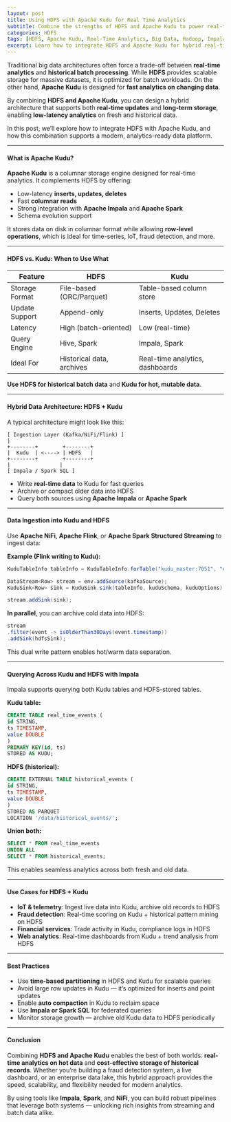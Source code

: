 ```yaml
---
layout: post
title: Using HDFS with Apache Kudu for Real Time Analytics
subtitle: Combine the strengths of HDFS and Apache Kudu to power real-time and historical analytics
categories: HDFS
tags: [HDFS, Apache Kudu, Real-Time Analytics, Big Data, Hadoop, Impala, Data Lake]
excerpt: Learn how to integrate HDFS and Apache Kudu for hybrid real-time and batch analytics. Explore data architecture, ingestion strategies, and best practices for analytics-ready big data platforms.
---
```

Traditional big data architectures often force a trade-off between **real-time analytics** and **historical batch processing**. While **HDFS** provides scalable storage for massive datasets, it is optimized for batch workloads. On the other hand, **Apache Kudu** is designed for **fast analytics on changing data**.

By combining **HDFS and Apache Kudu**, you can design a hybrid architecture that supports both **real-time updates** and **long-term storage**, enabling **low-latency analytics** on fresh and historical data.

In this post, we’ll explore how to integrate HDFS with Apache Kudu, and how this combination supports a modern, analytics-ready data platform.

---

#### What is Apache Kudu?

**Apache Kudu** is a columnar storage engine designed for real-time analytics. It complements HDFS by offering:

- Low-latency **inserts, updates, deletes**
- Fast **columnar reads**
- Strong integration with **Apache Impala** and **Apache Spark**
- Schema evolution support

It stores data on disk in columnar format while allowing **row-level operations**, which is ideal for time-series, IoT, fraud detection, and more.

---

#### HDFS vs. Kudu: When to Use What

| Feature                | HDFS                        | Kudu                         |
|------------------------|-----------------------------|------------------------------|
| Storage Format         | File-based (ORC/Parquet)    | Table-based column store     |
| Update Support         | Append-only                 | Inserts, Updates, Deletes    |
| Latency                | High (batch-oriented)       | Low (real-time)              |
| Query Engine           | Hive, Spark                 | Impala, Spark                |
| Ideal For              | Historical data, archives   | Real-time analytics, dashboards |

**Use HDFS for historical batch data** and **Kudu for hot, mutable data**.

---

#### Hybrid Data Architecture: HDFS + Kudu

A typical architecture might look like this:

```
[ Ingestion Layer (Kafka/NiFi/Flink) ]
|
+--------+        +--------+
|  Kudu  | <----> | HDFS   |
+--------+        +--------+
|                |
[ Impala / Spark SQL ]
```

- Write **real-time data** to Kudu for fast queries
- Archive or compact older data into HDFS
- Query both sources using **Apache Impala** or **Apache Spark**

---

#### Data Ingestion into Kudu and HDFS

Use **Apache NiFi**, **Apache Flink**, or **Apache Spark Structured Streaming** to ingest data:

**Example (Flink writing to Kudu):**

```java
KuduTableInfo tableInfo = KuduTableInfo.forTable("kudu_master:7051", "events");

DataStream<Row> stream = env.addSource(kafkaSource);
KuduSink<Row> sink = KuduSink.sink(tableInfo, kuduSchema, kuduOptions);

stream.addSink(sink);
```

**In parallel**, you can archive cold data into HDFS:

```java
stream
.filter(event -> isOlderThan30Days(event.timestamp))
.addSink(hdfsSink);
```

This dual write pattern enables hot/warm data separation.

---

#### Querying Across Kudu and HDFS with Impala

Impala supports querying both Kudu tables and HDFS-stored tables.

**Kudu table:**

```sql
CREATE TABLE real_time_events (
id STRING,
ts TIMESTAMP,
value DOUBLE
)
PRIMARY KEY(id, ts)
STORED AS KUDU;
```

**HDFS (historical):**

```sql
CREATE EXTERNAL TABLE historical_events (
id STRING,
ts TIMESTAMP,
value DOUBLE
)
STORED AS PARQUET
LOCATION '/data/historical_events/';
```

**Union both:**

```sql
SELECT * FROM real_time_events
UNION ALL
SELECT * FROM historical_events;
```

This enables seamless analytics across both fresh and old data.

---

#### Use Cases for HDFS + Kudu

- **IoT & telemetry**: Ingest live data into Kudu, archive old records to HDFS
- **Fraud detection**: Real-time scoring on Kudu + historical pattern mining on HDFS
- **Financial services**: Trade activity in Kudu, compliance logs in HDFS
- **Web analytics**: Real-time dashboards from Kudu + trend analysis from HDFS

---

#### Best Practices

- Use **time-based partitioning** in HDFS and Kudu for scalable queries
- Avoid large row updates in Kudu — it’s optimized for inserts and point updates
- Enable **auto compaction** in Kudu to reclaim space
- Use **Impala or Spark SQL** for federated queries
- Monitor storage growth — archive old Kudu data to HDFS periodically

---

#### Conclusion

Combining **HDFS and Apache Kudu** enables the best of both worlds: **real-time analytics on hot data** and **cost-effective storage of historical records**. Whether you’re building a fraud detection system, a live dashboard, or an enterprise data lake, this hybrid approach provides the speed, scalability, and flexibility needed for modern analytics.

By using tools like **Impala**, **Spark**, and **NiFi**, you can build robust pipelines that leverage both systems — unlocking rich insights from streaming and batch data alike.
